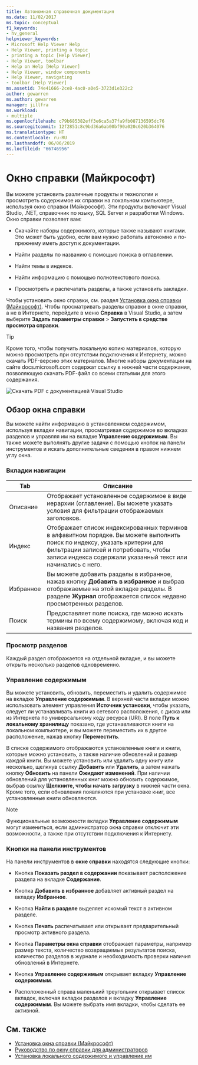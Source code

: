 ```yaml
---
title: Автономная справочная документация
ms.date: 11/02/2017
ms.topic: conceptual
f1_keywords:
- hv_general
helpviewer_keywords:
- Microsoft Help Viewer Help
- Help Viewer, printing a topic
- printing a topic [Help Viewer]
- Help Viewer, toolbar
- Help on Help [Help Viewer]
- Help Viewer, window components
- Help Viewer, navigating
- toolbar [Help Viewer]
ms.assetid: 74e41666-2ce8-4ac0-a0e5-3723d1e322c2
author: gewarren
ms.author: gewarren
manager: jillfra
ms.workload:
- multiple
ms.openlocfilehash: c79b685382eff3e6ca5a37fa9fb087136595dc76
ms.sourcegitcommit: 12f2851c8c9bd36a6ab00bf90a020c620b364076
ms.translationtype: HT
ms.contentlocale: ru-RU
ms.lasthandoff: 06/06/2019
ms.locfileid: "66746956"
---
```

# <a name="microsoft-help-viewer"></a>Окно справки (Майкрософт)

Вы можете установить различные продукты и технологии и просмотреть содержимое их справки на локальном компьютере, используя окно справки (Майкрософт). Эти продукты включают Visual Studio, .NET, справочник по языку, SQL Server и разработки Windows. Окно справки позволяет вам:

- Скачайте наборы содержимого, которые также называют книгами. Это может быть удобно, если вам нужно работать автономно и по-прежнему иметь доступ к документации.

- Найти разделы по названию с помощью поиска в оглавлении.

- Найти темы в индексе.

- Найти информацию с помощью полнотекстового поиска.

- Просмотреть и распечатать разделы, а также установить закладки.

Чтобы установить окно справки, см. раздел [Установка окна справки (Майкрософт)](../help-viewer/installation.md). Чтобы просматривать разделы справки в окне справки, а не в Интернете, перейдите в меню **Справка** в Visual Studio, а затем выберите **Задать параметры справки** > **Запустить в средстве просмотра справки**.

> [!TIP]
> Кроме того, чтобы получить локальную копию материалов, которую можно просмотреть при отсутствии подключения к Интернету, можно скачать PDF-версию этих материалов. Многие наборы документации на сайте docs.microsoft.com содержат ссылку в нижней части содержания, позволяющую скачать PDF-файл со всеми статьями для этого содержания.
>
> ![Скачать PDF с документацией Visual Studio](media/overview/download-pdf.png)

## <a name="help-viewer-tour"></a>Обзор окна справки

Вы можете найти информацию в установленном содержимом, используя вкладки навигации, просматривая содержимое во вкладках разделов и управляя им на вкладке **Управление содержимым**. Вы также можете выполнять другие задачи с помощью кнопок на панели инструментов и искать дополнительные сведения в правом нижнем углу окна.

### <a name="navigation-tabs"></a>Вкладки навигации

|Tab|Описание|
|---|-----------|
|Описание|Отображает установленное содержимое в виде иерархии (оглавление). Вы можете указать условия для фильтрации отображаемых заголовков.|
|Индекс|Отображает список индексированных терминов в алфавитном порядке. Вы можете выполнить поиск по индексу, указать критерии для фильтрации записей и потребовать, чтобы записи индекса содержали указанный текст или начинались с него.|
|Избранное|Вы можете добавить разделы в избранное, нажав кнопку **Добавить в избранное** и выбрав отображаемые на этой вкладке разделы. В разделе **Журнал** отображается список недавно просмотренных разделов.|
|Поиск|Предоставляет поле поиска, где можно искать термины по всему содержимому, включая код и названия разделов.|

### <a name="view-topics"></a>Просмотр разделов

Каждый раздел отображается на отдельной вкладке, и вы можете открыть несколько разделов одновременно.

### <a name="manage-content"></a>Управление содержимым

Вы можете установить, обновить, переместить и удалить содержимое на вкладке **Управление содержимым**. В верхней части вкладки можно использовать элемент управления **Источник установки**, чтобы указать, следует ли устанавливать книги из сетевого расположения, с диска или из Интернета по универсальному коду ресурса (URI). В поле **Путь к локальному хранилищу** показано, где устанавливаются книги на локальном компьютере, и вы можете переместить их в другое расположение, нажав кнопку **Переместить**.

В списке содержимого отображаются установленные книги и книги, которые можно установить, а также наличие обновлений и размер каждой книги. Вы можете установить или удалить одну книгу или несколько, щелкнув ссылку **Добавить** или **Удалить**, а затем нажать кнопку **Обновить** на панели **Ожидают изменений**. При наличии обновлений для установленных книг можно обновить содержимое, выбрав ссылку **Щелкните, чтобы начать загрузку** в нижней части окна. Кроме того, если обновления появляются при установке книг, все установленные книги обновляются.

> [!NOTE]
> Функциональные возможности вкладки **Управление содержимым** могут измениться, если администратор окна справки отключит эти возможности, а также при отсутствии подключения к Интернету.

### <a name="toolbar-buttons"></a>Кнопки на панели инструментов

На панели инструментов в **окне справки** находятся следующие кнопки:

- Кнопка **Показать раздел в содержании** показывает расположение раздела на вкладке **Содержание**.

- Кнопка **Добавить в избранное** добавляет активный раздел на вкладку **Избранное**.

- Кнопка **Найти в разделе** выделяет искомый текст в активном разделе.

- Кнопка **Печать** распечатывает или открывает предварительный просмотр активного раздела.

- Кнопка **Параметры окна справки** отображает параметры, например размер текста, количество возвращаемых результатов поиска, количество разделов в журнале и необходимость проверки наличия обновлений в Интернете.

- Кнопка **Управление содержимым** открывает вкладку **Управление содержимым**.

- Расположенный справа маленький треугольник открывает список вкладок, включая вкладки разделов и вкладку **Управление содержимым**. Вы можете выбрать имя вкладки, чтобы сделать ее активной.

## <a name="see-also"></a>См. также

- [Установка окна справки (Майкрософт)](../help-viewer/installation.md)
- [Руководство по окну справки для администраторов](../help-viewer/administrator-guide.md)
- [Установка локального содержимого и управление им](../help-viewer/install-manage-local-content.md)
